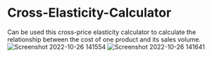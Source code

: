 # Cross-Elasticity-Calculator
Can be used this cross-price elasticity calculator to calculate the relationship between the cost of one product and its sales volume.
![Screenshot 2022-10-26 141554](https://user-images.githubusercontent.com/91510606/197979472-52edd5fb-5006-4741-aa46-b2001a893b50.jpg)
![Screenshot 2022-10-26 141641](https://user-images.githubusercontent.com/91510606/197979845-7a990e6f-4b47-4ca2-a7ac-48d013dac36e.jpg)
